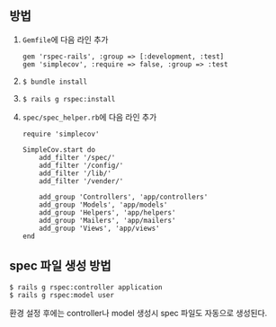 ## 방법

1. `Gemfile`에 다음 라인 추가

	```
	gem 'rspec-rails', :group => [:development, :test]
	gem 'simplecov', :require => false, :group => :test
	```

2. `$ bundle install`
3. `$ rails g rspec:install`
4. `spec/spec_helper.rb`에 다음 라인 추가

	```
	require 'simplecov'

	SimpleCov.start do
		add_filter '/spec/'
		add_filter '/config/'
		add_filter '/lib/'
		add_filter '/vender/'

		add_group 'Controllers', 'app/controllers'
		add_group 'Models', 'app/models'
		add_group 'Helpers', 'app/helpers'
		add_group 'Mailers', 'app/mailers'
		add_group 'Views', 'app/views'
	end
	```
	
## spec 파일 생성 방법

```
$ rails g rspec:controller application
$ rails g rspec:model user
```

환경 설정 후에는 controller나 model 생성시 spec 파일도 자동으로 생성된다.